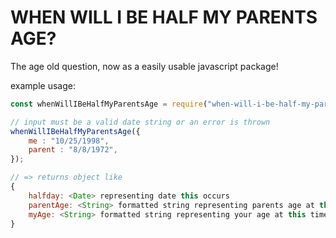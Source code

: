 # WHEN WILL I BE HALF MY PARENTS AGE?

The age old question, now as a easily usable javascript package!

example usage:
```js
const whenWillIBeHalfMyParentsAge = require("when-will-i-be-half-my-parents-age");

// input must be a valid date string or an error is thrown
whenWillIBeHalfMyParentsAge({
    me : "10/25/1998",
    parent : "8/8/1972",
});

// => returns object like
{
    halfday: <Date> representing date this occurs
    parentAge: <String> formatted string representing parents age at this time
    myAge: <String> formatted string representing your age at this time
}
```
